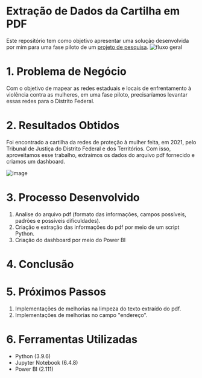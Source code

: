 # Extração de Dados da Cartilha em PDF

Este repositório tem como objetivo apresentar uma solução desenvolvida por mim para uma fase piloto de um [projeto de pesquisa](http://cepats.unb.br/projetos/em-andamento/2-publicacoes/59-mmdh).
![fluxo geral](https://user-images.githubusercontent.com/97196457/214863818-608dc989-14ae-449b-8965-b29e19d21840.png)

# 1. Problema de Negócio
Com o objetivo de mapear as redes estaduais e locais de enfrentamento à violência contra as mulheres, em uma fase piloto, precisaríamos levantar essas redes para o Distrito Federal.
# 2. Resultados Obtidos
Foi encontrado a cartilha da redes de proteção à mulher feita, em 2021, pelo Tribunal de Justiça do Distrito Federal e dos Territórios. Com isso, aproveitamos esse trabalho, extraímos os dados do arquivo pdf fornecido e criamos um dashboard.

![image](https://user-images.githubusercontent.com/97196457/214965121-87c45a69-9fb2-4e35-a6c7-1b2ba5ac4775.png)

# 3. Processo Desenvolvido

1. Analise do arquivo pdf (formato das informações, campos possíveis, padrões e possíveis dificuldades).
2. Criação e extração das informações do pdf por meio de um script Python.
3. Criação do dashboard por meio do Power BI

# 4. Conclusão
# 5. Próximos Passos

1. Implementações de melhorias na limpeza do texto extraído do pdf.
2. Implementações de melhorias no campo "endereço".

# 6. Ferramentas Utilizadas

- Python (3.9.6)
- Jupyter Notebook (6.4.8)
- Power BI (2.111)
